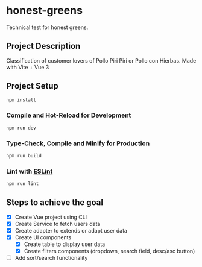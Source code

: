 # honest-greens

Technical test for honest greens.

## Project Description

Classification of customer lovers of Pollo Piri Piri or Pollo con Hierbas. Made with Vite + Vue 3

## Project Setup

```sh
npm install
```

### Compile and Hot-Reload for Development

```sh
npm run dev
```

### Type-Check, Compile and Minify for Production

```sh
npm run build
```

### Lint with [ESLint](https://eslint.org/)

```sh
npm run lint
```

## Steps to achieve the goal

- [x] Create Vue project using CLI
- [x] Create Service to fetch users data
- [x] Create adapter to extends or adapt user data
- [x] Create UI components
  - [x] Create table to display user data
  - [x] Create filters components (dropdown, search field, desc/asc button)
- [ ] Add sort/search functionality
